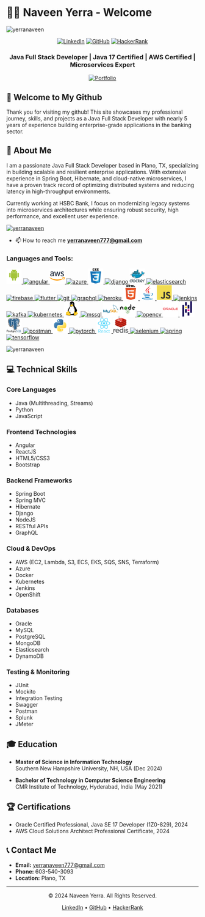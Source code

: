 # 👨‍💻 Naveen Yerra - Welcome
<p align="left"> <img src="https://komarev.com/ghpvc/?username=yerranaveen&label=Profile%20views&color=0e75b6&style=flat" alt="yerranaveen" /> </p>

<div align="center">
<!--   <img src="https://media.licdn.com/dms/image/v2/D4E03AQE_N_Uc6ugbWw/profile-displayphoto-shrink_800_800/B4EZQYi0MFGwAg-/0/1735578568051?e=1741219200&v=beta&t=IE2Z-11DPIVbh0IU_X-wmjO2aqFLWsV46oXI6g9OJrs" alt="Naveen Yerra" width="200" style="border-radius: 50%;"> -->

  [![LinkedIn](https://img.shields.io/badge/LinkedIn-Connect-blue)](https://www.linkedin.com/in/yerra-naveen/)
  [![GitHub](https://img.shields.io/badge/GitHub-Follow-black)](https://github.com/yerranaveen)
  [![HackerRank](https://img.shields.io/badge/HackerRank-Profile-brightgreen)](https://www.hackerrank.com/naveenyerra)
  
  <h3>Java Full Stack Developer | Java 17 Certified | AWS Certified | Microservices Expert</h3>
</div>
<div align="center">

  [![Portfolio](https://img.shields.io/badge/Portfolio-Profile-brightgreen)](https://yerranaveen.github.io/naveenyerra-portfolio/)
  
</div>

## 👋 Welcome to My Github

Thank you for visiting my github! This site showcases my professional journey, skills, and projects as a Java Full Stack Developer with nearly 5 years of experience building enterprise-grade applications in the banking sector.

## 🚀 About Me

I am a passionate Java Full Stack Developer based in Plano, TX, specializing in building scalable and resilient enterprise applications. With extensive experience in Spring Boot, Hibernate, and cloud-native microservices, I have a proven track record of optimizing distributed systems and reducing latency in high-throughput environments.

Currently working at HSBC Bank, I focus on modernizing legacy systems into microservices architectures while ensuring robust security, high performance, and excellent user experience.


<p align="left"> <a href="https://github.com/ryo-ma/github-profile-trophy"><img src="https://github-profile-trophy.vercel.app/?username=yerranaveen" alt="yerranaveen" /></a> </p>

- 📫 How to reach me **yerranaveen777@gmail.com**


<h3 align="left">Languages and Tools:</h3>

<p align="left"> <a href="https://developer.android.com" target="_blank" rel="noreferrer"> <img src="https://raw.githubusercontent.com/devicons/devicon/master/icons/android/android-original-wordmark.svg" alt="android" width="40" height="40"/> </a> <a href="https://angular.io" target="_blank" rel="noreferrer"> <img src="https://angular.io/assets/images/logos/angular/angular.svg" alt="angular" width="40" height="40"/> </a> <a href="https://aws.amazon.com" target="_blank" rel="noreferrer"> <img src="https://raw.githubusercontent.com/devicons/devicon/master/icons/amazonwebservices/amazonwebservices-original-wordmark.svg" alt="aws" width="40" height="40"/> </a> <a href="https://azure.microsoft.com/en-in/" target="_blank" rel="noreferrer"> <img src="https://www.vectorlogo.zone/logos/microsoft_azure/microsoft_azure-icon.svg" alt="azure" width="40" height="40"/> </a> <a href="https://www.w3schools.com/css/" target="_blank" rel="noreferrer"> <img src="https://raw.githubusercontent.com/devicons/devicon/master/icons/css3/css3-original-wordmark.svg" alt="css3" width="40" height="40"/> </a> <a href="https://www.djangoproject.com/" target="_blank" rel="noreferrer"> <img src="https://cdn.worldvectorlogo.com/logos/django.svg" alt="django" width="40" height="40"/> </a> <a href="https://www.docker.com/" target="_blank" rel="noreferrer"> <img src="https://raw.githubusercontent.com/devicons/devicon/master/icons/docker/docker-original-wordmark.svg" alt="docker" width="40" height="40"/> </a> <a href="https://www.elastic.co" target="_blank" rel="noreferrer"> <img src="https://www.vectorlogo.zone/logos/elastic/elastic-icon.svg" alt="elasticsearch" width="40" height="40"/> </a> <a href="https://firebase.google.com/" target="_blank" rel="noreferrer"> <img src="https://www.vectorlogo.zone/logos/firebase/firebase-icon.svg" alt="firebase" width="40" height="40"/> </a> <a href="https://flutter.dev" target="_blank" rel="noreferrer"> <img src="https://www.vectorlogo.zone/logos/flutterio/flutterio-icon.svg" alt="flutter" width="40" height="40"/> </a> <a href="https://git-scm.com/" target="_blank" rel="noreferrer"> <img src="https://www.vectorlogo.zone/logos/git-scm/git-scm-icon.svg" alt="git" width="40" height="40"/> </a> <a href="https://graphql.org" target="_blank" rel="noreferrer"> <img src="https://www.vectorlogo.zone/logos/graphql/graphql-icon.svg" alt="graphql" width="40" height="40"/> </a> <a href="https://heroku.com" target="_blank" rel="noreferrer"> <img src="https://www.vectorlogo.zone/logos/heroku/heroku-icon.svg" alt="heroku" width="40" height="40"/> </a> <a href="https://www.w3.org/html/" target="_blank" rel="noreferrer"> <img src="https://raw.githubusercontent.com/devicons/devicon/master/icons/html5/html5-original-wordmark.svg" alt="html5" width="40" height="40"/> </a> <a href="https://www.java.com" target="_blank" rel="noreferrer"> <img src="https://raw.githubusercontent.com/devicons/devicon/master/icons/java/java-original.svg" alt="java" width="40" height="40"/> </a> <a href="https://developer.mozilla.org/en-US/docs/Web/JavaScript" target="_blank" rel="noreferrer"> <img src="https://raw.githubusercontent.com/devicons/devicon/master/icons/javascript/javascript-original.svg" alt="javascript" width="40" height="40"/> </a> <a href="https://www.jenkins.io" target="_blank" rel="noreferrer"> <img src="https://www.vectorlogo.zone/logos/jenkins/jenkins-icon.svg" alt="jenkins" width="40" height="40"/> </a> <a href="https://kafka.apache.org/" target="_blank" rel="noreferrer"> <img src="https://www.vectorlogo.zone/logos/apache_kafka/apache_kafka-icon.svg" alt="kafka" width="40" height="40"/> </a> <a href="https://kubernetes.io" target="_blank" rel="noreferrer"> <img src="https://www.vectorlogo.zone/logos/kubernetes/kubernetes-icon.svg" alt="kubernetes" width="40" height="40"/> </a> <a href="https://www.linux.org/" target="_blank" rel="noreferrer"> <img src="https://raw.githubusercontent.com/devicons/devicon/master/icons/linux/linux-original.svg" alt="linux" width="40" height="40"/> </a> <a href="https://www.microsoft.com/en-us/sql-server" target="_blank" rel="noreferrer"> <img src="https://www.svgrepo.com/show/303229/microsoft-sql-server-logo.svg" alt="mssql" width="40" height="40"/> </a> <a href="https://www.mysql.com/" target="_blank" rel="noreferrer"> <img src="https://raw.githubusercontent.com/devicons/devicon/master/icons/mysql/mysql-original-wordmark.svg" alt="mysql" width="40" height="40"/> </a> <a href="https://nodejs.org" target="_blank" rel="noreferrer"> <img src="https://raw.githubusercontent.com/devicons/devicon/master/icons/nodejs/nodejs-original-wordmark.svg" alt="nodejs" width="40" height="40"/> </a> <a href="https://opencv.org/" target="_blank" rel="noreferrer"> <img src="https://www.vectorlogo.zone/logos/opencv/opencv-icon.svg" alt="opencv" width="40" height="40"/> </a> <a href="https://www.oracle.com/" target="_blank" rel="noreferrer"> <img src="https://raw.githubusercontent.com/devicons/devicon/master/icons/oracle/oracle-original.svg" alt="oracle" width="40" height="40"/> </a> <a href="https://pandas.pydata.org/" target="_blank" rel="noreferrer"> <img src="https://raw.githubusercontent.com/devicons/devicon/2ae2a900d2f041da66e950e4d48052658d850630/icons/pandas/pandas-original.svg" alt="pandas" width="40" height="40"/> </a> <a href="https://www.postgresql.org" target="_blank" rel="noreferrer"> <img src="https://raw.githubusercontent.com/devicons/devicon/master/icons/postgresql/postgresql-original-wordmark.svg" alt="postgresql" width="40" height="40"/> </a> <a href="https://postman.com" target="_blank" rel="noreferrer"> <img src="https://www.vectorlogo.zone/logos/getpostman/getpostman-icon.svg" alt="postman" width="40" height="40"/> </a> <a href="https://www.python.org" target="_blank" rel="noreferrer"> <img src="https://raw.githubusercontent.com/devicons/devicon/master/icons/python/python-original.svg" alt="python" width="40" height="40"/> </a> <a href="https://pytorch.org/" target="_blank" rel="noreferrer"> <img src="https://www.vectorlogo.zone/logos/pytorch/pytorch-icon.svg" alt="pytorch" width="40" height="40"/> </a> <a href="https://reactjs.org/" target="_blank" rel="noreferrer"> <img src="https://raw.githubusercontent.com/devicons/devicon/master/icons/react/react-original-wordmark.svg" alt="react" width="40" height="40"/> </a> <a href="https://redis.io" target="_blank" rel="noreferrer"> <img src="https://raw.githubusercontent.com/devicons/devicon/master/icons/redis/redis-original-wordmark.svg" alt="redis" width="40" height="40"/> </a> <a href="https://www.selenium.dev" target="_blank" rel="noreferrer"> <img src="https://raw.githubusercontent.com/detain/svg-logos/780f25886640cef088af994181646db2f6b1a3f8/svg/selenium-logo.svg" alt="selenium" width="40" height="40"/> </a> <a href="https://spring.io/" target="_blank" rel="noreferrer"> <img src="https://www.vectorlogo.zone/logos/springio/springio-icon.svg" alt="spring" width="40" height="40"/> </a> <a href="https://www.tensorflow.org" target="_blank" rel="noreferrer"> <img src="https://www.vectorlogo.zone/logos/tensorflow/tensorflow-icon.svg" alt="tensorflow" width="40" height="40"/> </a> </p>

<p><img  src="https://github-readme-stats.vercel.app/api/top-langs?username=yerranaveen&show_icons=true&locale=en&layout=compact" alt="yerranaveen" /></p>


## 💻 Technical Skills

### Core Languages
- Java (Multithreading, Streams)
- Python
- JavaScript

### Frontend Technologies
- Angular
- ReactJS
- HTML5/CSS3
- Bootstrap

### Backend Frameworks
- Spring Boot
- Spring MVC
- Hibernate
- Django
- NodeJS
- RESTful APIs
- GraphQL

### Cloud & DevOps
- AWS (EC2, Lambda, S3, ECS, EKS, SQS, SNS, Terraform)
- Azure
- Docker
- Kubernetes
- Jenkins
- OpenShift

### Databases
- Oracle
- MySQL
- PostgreSQL
- MongoDB
- Elasticsearch
- DynamoDB

### Testing & Monitoring
- JUnit
- Mockito
- Integration Testing
- Swagger
- Postman
- Splunk
- JMeter

## 🎓 Education

- **Master of Science in Information Technology**  
  Southern New Hampshire University, NH, USA (Dec 2024)

- **Bachelor of Technology in Computer Science Engineering**  
  CMR Institute of Technology, Hyderabad, India (May 2021)

## 🏆 Certifications

- Oracle Certified Professional, Java SE 17 Developer (1Z0-829), 2024
- AWS Cloud Solutions Architect Professional Certificate, 2024

## 📞 Contact Me

- **Email:** yerranaveen777@gmail.com
- **Phone:** 603-540-3093
- **Location:** Plano, TX

---

<div align="center">
  <p>© 2024 Naveen Yerra. All Rights Reserved.</p>
  <p>
    <a href="https://www.linkedin.com/in/naveenyerra/">LinkedIn</a> •
    <a href="https://github.com/naveenyerra">GitHub</a> •
    <a href="https://www.hackerrank.com/naveenyerra">HackerRank</a>
  </p>
</div>
